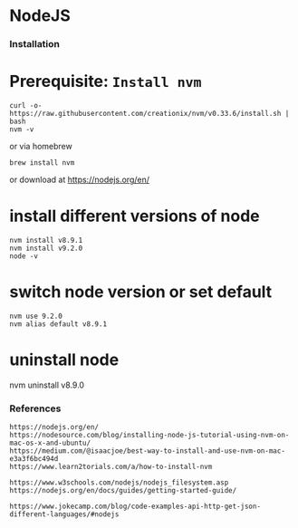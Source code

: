 # NodeJS

### Installation

# Prerequisite: `Install nvm`
```
curl -o- https://raw.githubusercontent.com/creationix/nvm/v0.33.6/install.sh | bash
nvm -v
```

or via homebrew
```
brew install nvm
```

or download at https://nodejs.org/en/

# install different versions of node
```
nvm install v8.9.1
nvm install v9.2.0
node -v
```

# switch node version or set default
```
nvm use 9.2.0
nvm alias default v8.9.1
```

# uninstall node
nvm uninstall v8.9.0​

### References
```
https://nodejs.org/en/
https://nodesource.com/blog/installing-node-js-tutorial-using-nvm-on-mac-os-x-and-ubuntu/
https://medium.com/@isaacjoe/best-way-to-install-and-use-nvm-on-mac-e3a3f6bc494d
https://www.learn2torials.com/a/how-to-install-nvm

https://www.w3schools.com/nodejs/nodejs_filesystem.asp
https://nodejs.org/en/docs/guides/getting-started-guide/

https://www.jokecamp.com/blog/code-examples-api-http-get-json-different-languages/#nodejs
```
